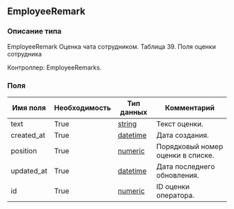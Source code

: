 
## EmployeeRemark

### Описание типа
EmployeeRemark
Оценка чата сотрудником.
Таблица 39. Поля оценки сотрудника

Контроллер: EmployeeRemarks.

### Поля

| Имя поля | Необходимость | Тип данных | Комментарий |
|---|---|---|---|
|text|True|[string](/docs/types/string.md)|Текст оценки.<br/>|
|created_at|True|[datetime](/docs/types/datetime.md)|Дата создания.<br/>|
|position|True|[numeric](/docs/types/numeric.md)|Порядковый номер оценки в списке.<br/>|
|updated_at|True|[datetime](/docs/types/datetime.md)|Дата последнего обновления.<br/>|
|id|True|[numeric](/docs/types/numeric.md)|ID оценки оператора.<br/>|
